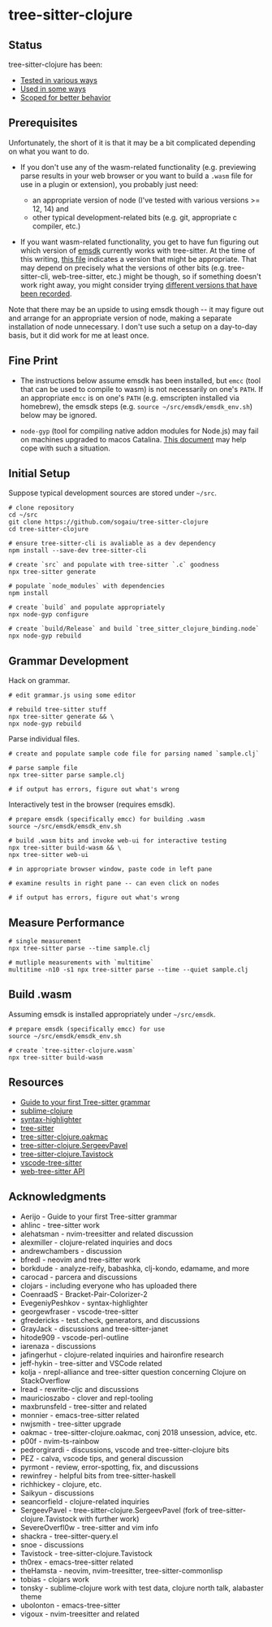 # tree-sitter-clojure

## Status

tree-sitter-clojure has been:

* [Tested in various ways](doc/testing.md)
* [Used in some ways](doc/use.md)
* [Scoped for better behavior](doc/scope.md)

## Prerequisites

Unfortunately, the short of it is that it may be a bit complicated depending on what you want to do.

* If you don't use any of the wasm-related functionality (e.g. previewing parse results in your web browser or you want to build a `.wasm` file for use in a plugin or extension), you probably just need:
    * an appropriate version of node (I've tested with various versions >= 12, 14) and
    * other typical development-related bits (e.g. git, appropriate c compiler, etc.)

* If you want wasm-related functionality, you get to have fun figuring out which version of
[emsdk](https://emscripten.org/docs/getting_started/downloads.html#installation-instructions) currently works with tree-sitter.  At the time of this writing, [this file](https://github.com/tree-sitter/tree-sitter/blob/master/emscripten-version) indicates a version that might be appropriate.  That may depend on precisely what the versions of other bits (e.g. tree-sitter-cli, web-tree-sitter, etc.) might be though, so if something doesn't work right away, you might consider trying [different versions that have been recorded](https://github.com/tree-sitter/tree-sitter/commits/master/emscripten-version).

Note that there may be an upside to using emsdk though -- it may figure out and arrange for an appropriate version of node, making a separate installation of node unnecessary.  I don't use such a setup on a day-to-day basis, but it did work for me at least once.

## Fine Print

* The instructions below assume emsdk has been installed, but `emcc` (tool that can be used to compile to wasm) is not necessarily on one's `PATH`.  If an appropriate `emcc` is on one's `PATH` (e.g. emscripten installed via homebrew), the emsdk steps (e.g. `source ~/src/emsdk/emsdk_env.sh`) below may be ignored.

* `node-gyp` (tool for compiling native addon modules for Node.js) may fail on machines upgraded to macos Catalina. [This document](https://github.com/nodejs/node-gyp/blob/master/macOS_Catalina.md) may help cope with such a situation.

## Initial Setup

Suppose typical development sources are stored under `~/src`.

```
# clone repository
cd ~/src
git clone https://github.com/sogaiu/tree-sitter-clojure
cd tree-sitter-clojure

# ensure tree-sitter-cli is avaliable as a dev dependency
npm install --save-dev tree-sitter-cli

# create `src` and populate with tree-sitter `.c` goodness
npx tree-sitter generate

# populate `node_modules` with dependencies
npm install

# create `build` and populate appropriately
npx node-gyp configure

# create `build/Release` and build `tree_sitter_clojure_binding.node`
npx node-gyp rebuild
```

## Grammar Development

Hack on grammar.

```
# edit grammar.js using some editor

# rebuild tree-sitter stuff
npx tree-sitter generate && \
npx node-gyp rebuild
```

Parse individual files.

```
# create and populate sample code file for parsing named `sample.clj`

# parse sample file
npx tree-sitter parse sample.clj

# if output has errors, figure out what's wrong
```

Interactively test in the browser (requires emsdk).

```
# prepare emsdk (specifically emcc) for building .wasm
source ~/src/emsdk/emsdk_env.sh

# build .wasm bits and invoke web-ui for interactive testing
npx tree-sitter build-wasm && \
npx tree-sitter web-ui

# in appropriate browser window, paste code in left pane

# examine results in right pane -- can even click on nodes

# if output has errors, figure out what's wrong
```

## Measure Performance

```
# single measurement
npx tree-sitter parse --time sample.clj

# mutliple measurements with `multitime`
multitime -n10 -s1 npx tree-sitter parse --time --quiet sample.clj
```

## Build .wasm

Assuming emsdk is installed appropriately under `~/src/emsdk`.

```
# prepare emsdk (specifically emcc) for use
source ~/src/emsdk/emsdk_env.sh

# create `tree-sitter-clojure.wasm`
npx tree-sitter build-wasm
```

## Resources

* [Guide to your first Tree-sitter grammar](https://gist.github.com/Aerijo/df27228d70c633e088b0591b8857eeef)
* [sublime-clojure](https://github.com/tonsky/sublime-clojure)
* [syntax-highlighter](https://github.com/EvgeniyPeshkov/syntax-highlighter)
* [tree-sitter](http://tree-sitter.github.io/tree-sitter/)
* [tree-sitter-clojure.oakmac](https://github.com/oakmac/tree-sitter-clojure)
* [tree-sitter-clojure.SergeevPavel](https://github.com/SergeevPavel/tree-sitter-clojure)
* [tree-sitter-clojure.Tavistock](https://github.com/Tavistock/tree-sitter-clojure)
* [vscode-tree-sitter](https://github.com/georgewfraser/vscode-tree-sitter)
* [web-tree-sitter API](https://github.com/tree-sitter/tree-sitter/blob/master/lib/binding_web/tree-sitter-web.d.ts)

## Acknowledgments

* Aerijo - Guide to your first Tree-sitter grammar
* ahlinc - tree-sitter work
* alehatsman - nvim-treesitter and related discussion
* alexmiller - clojure-related inquiries and docs
* andrewchambers - discussion
* bfredl - neovim and tree-sitter work
* borkdude - analyze-reify, babashka, clj-kondo, edamame, and more
* carocad - parcera and discussions
* clojars - including everyone who has uploaded there
* CoenraadS - Bracket-Pair-Colorizer-2
* EvegeniyPeshkov - syntax-highlighter
* georgewfraser - vscode-tree-sitter
* gfredericks - test.check, generators, and discussions
* GrayJack - discussions and tree-sitter-janet
* hitode909 - vscode-perl-outline
* iarenaza - discussions
* jafingerhut - clojure-related inquiries and haironfire research
* jeff-hykin - tree-sitter and VSCode related
* kolja - nrepl-alliance and tree-sitter question concerning Clojure on StackOverflow
* lread - rewrite-cljc and discussions
* mauricioszabo - clover and repl-tooling
* maxbrunsfeld - tree-sitter and related
* monnier - emacs-tree-sitter related
* nwjsmith - tree-sitter upgrade
* oakmac - tree-sitter-clojure.oakmac, conj 2018 unsession, advice, etc.
* p00f - nvim-ts-rainbow
* pedrorgirardi - discussions, vscode and tree-sitter-clojure bits
* PEZ - calva, vscode tips, and general discussion
* pyrmont - review, error-spotting, fix, and discussions
* rewinfrey - helpful bits from tree-sitter-haskell
* richhickey - clojure, etc.
* Saikyun - discussions
* seancorfield - clojure-related inquiries 
* SergeevPavel - tree-sitter-clojure.SergeevPavel (fork of tree-sitter-clojure.Tavistock with further work)
* SevereOverfl0w - tree-sitter and vim info
* shackra - tree-sitter-query.el
* snoe - discussions
* Tavistock - tree-sitter-clojure.Tavistock
* th0rex - emacs-tree-sitter related
* theHamsta - neovim, nvim-treesitter, tree-sitter-commonlisp
* tobias - clojars work
* tonsky - sublime-clojure work with test data, clojure north talk, alabaster theme
* ubolonton - emacs-tree-sitter
* vigoux - nvim-treesitter and related

